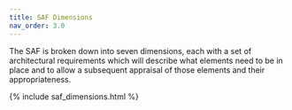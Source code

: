 ```yaml
---
title: SAF Dimensions
nav_order: 3.0
---
```


The SAF is broken down into seven dimensions, each with a set of architectural requirements which will describe what elements need to be in place and to allow a subsequent appraisal of those elements and their appropriateness.  

{% include saf_dimensions.html %}